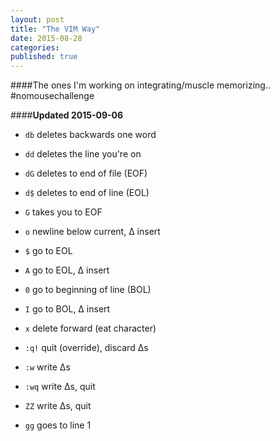 ```yaml
---
layout: post
title: "The VIM Way"
date: 2015-08-28
categories: 
published: true
---
```


####The ones I'm working on integrating/muscle memorizing.. #nomousechallenge

####**Updated 2015-09-06**

* `db` deletes backwards one word
* `dd` deletes the line you're on
* `dG` deletes to end of file (EOF)
* `d$` deletes to end of line (EOL)
* `G` takes you to EOF
* `o` newline below current, Δ insert
* `$` go to EOL
* `A` go to EOL, Δ insert
* `0` go to beginning of line (BOL)
* `I` go to BOL, Δ insert
* `x` delete forward (eat character)

* `:q!` quit (override), discard Δs
* `:w` write Δs
* `:wq` write Δs, quit
* `ZZ` write Δs, quit
* `gg` goes to line 1
